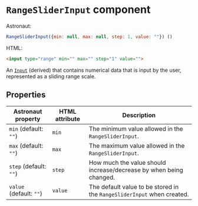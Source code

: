 # `RangeSliderInput` component
Astronaut:
```javascript
RangeSliderInput({min: null, max: null, step: 1, value: ""}) ()
```

HTML:
```html
<input type="range" min="" max="" step="1" value="">
```

An [`Input`](input.md) (derived) that contains numerical data that is input by the user, represented as a sliding range scale.

## Properties
| Astronaut property | HTML attribute | Description |
|---|---|---|
| `min` (default: `""`) | `min` | The minimum value allowed in the `RangeSliderInput`. |
| `max` (default: `""`) | `max` | The maximum value allowed in the `RangeSliderInput`. |
| `step` (default: `""`) | `step` | How much the value should increase/decrease by when being changed. |
| `value` (default: `""`) | `value` | The default value to be stored in the `RangeSliderInput` when created. |